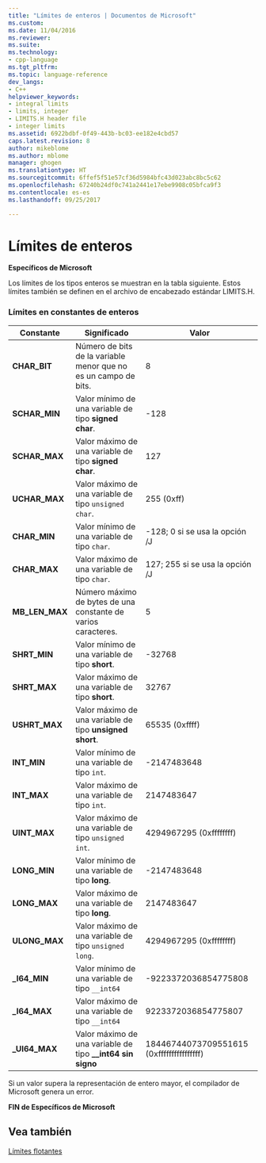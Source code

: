 ```yaml
---
title: "Límites de enteros | Documentos de Microsoft"
ms.custom: 
ms.date: 11/04/2016
ms.reviewer: 
ms.suite: 
ms.technology:
- cpp-language
ms.tgt_pltfrm: 
ms.topic: language-reference
dev_langs:
- C++
helpviewer_keywords:
- integral limits
- limits, integer
- LIMITS.H header file
- integer limits
ms.assetid: 6922bdbf-0f49-443b-bc03-ee182e4cbd57
caps.latest.revision: 8
author: mikeblome
ms.author: mblome
manager: ghogen
ms.translationtype: HT
ms.sourcegitcommit: 6ffef5f51e57cf36d5984bfc43d023abc8bc5c62
ms.openlocfilehash: 67240b24df0c741a2441e17ebe9908c05bfca9f3
ms.contentlocale: es-es
ms.lasthandoff: 09/25/2017

---
```

# <a name="integer-limits"></a>Límites de enteros
**Específicos de Microsoft**  
  
 Los límites de los tipos enteros se muestran en la tabla siguiente. Estos límites también se definen en el archivo de encabezado estándar LIMITS.H.  
  
### <a name="limits-on-integer-constants"></a>Límites en constantes de enteros  
  
|Constante|Significado|Valor|  
|--------------|-------------|-----------|  
|**CHAR_BIT**|Número de bits de la variable menor que no es un campo de bits.|8|  
|**SCHAR_MIN**|Valor mínimo de una variable de tipo **signed char**.|-128|  
|**SCHAR_MAX**|Valor máximo de una variable de tipo **signed char**.|127|  
|**UCHAR_MAX**|Valor máximo de una variable de tipo `unsigned char`.|255 (0xff)|  
|**CHAR_MIN**|Valor mínimo de una variable de tipo `char`.|-128; 0 si se usa la opción /J|  
|**CHAR_MAX**|Valor máximo de una variable de tipo `char`.|127; 255 si se usa la opción /J|  
|**MB_LEN_MAX**|Número máximo de bytes de una constante de varios caracteres.|5|  
|**SHRT_MIN**|Valor mínimo de una variable de tipo **short**.|-32768|  
|**SHRT_MAX**|Valor máximo de una variable de tipo **short**.|32767|  
|**USHRT_MAX**|Valor máximo de una variable de tipo **unsigned short**.|65535 (0xffff)|  
|**INT_MIN**|Valor mínimo de una variable de tipo `int`.|-2147483648|  
|**INT_MAX**|Valor máximo de una variable de tipo `int`.|2147483647|  
|**UINT_MAX**|Valor máximo de una variable de tipo `unsigned int`.|4294967295 (0xffffffff)|  
|**LONG_MIN**|Valor mínimo de una variable de tipo **long**.|-2147483648|  
|**LONG_MAX**|Valor máximo de una variable de tipo **long**.|2147483647|  
|**ULONG_MAX**|Valor máximo de una variable de tipo `unsigned long`.|4294967295 (0xffffffff)|  
|**_I64_MIN**|Valor mínimo de una variable de tipo `__int64`|-9223372036854775808|  
|**_I64_MAX**|Valor máximo de una variable de tipo `__int64`|9223372036854775807|  
|**_UI64_MAX**|Valor máximo de una variable de tipo **__int64 sin signo**|18446744073709551615 (0xffffffffffffffff)|  
  
 Si un valor supera la representación de entero mayor, el compilador de Microsoft genera un error.  
  
**FIN de Específicos de Microsoft**  
  
## <a name="see-also"></a>Vea también  
 [Límites flotantes](../cpp/floating-limits.md)
